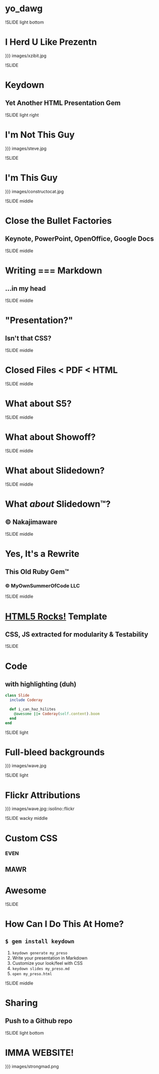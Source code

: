 
# yo_dawg

!SLIDE light bottom

# I Herd U Like Prezentn

}}} images/xzibit.jpg

!SLIDE

# Keydown

## Yet Another HTML Presentation Gem

!SLIDE light right

# I'm Not This Guy

}}} images/steve.jpg

!SLIDE 

# I'm This Guy

}}} images/constructocat.jpg

!SLIDE middle

# Close the Bullet Factories

## Keynote, PowerPoint, OpenOffice, Google Docs         

!SLIDE middle

# Writing === Markdown

## ...in my head 

!SLIDE middle

# "Presentation?"

## Isn't that CSS?

!SLIDE middle

# Closed Files < PDF < HTML

!SLIDE middle                          

# What about S5?

!SLIDE middle                          

# What about Showoff?

!SLIDE middle                          

# What about Slidedown?

!SLIDE middle                          

# What _about_ Slidedown&trade;?

## &copy; Nakajimaware

!SLIDE middle

# Yes, It's a Rewrite 

## This Old Ruby Gem&trade;

### &copy; MyOwnSummerOfCode LLC

!SLIDE middle

# [HTML5 Rocks!](http://slides.html5rocks.com/#landing-slide) Template

## CSS, JS extracted for modularity & Testability

!SLIDE

# Code

## with highlighting (duh)                             

``` ruby
class Slide
  include Coderay
  
  def i_can_haz_hilites
    @awesome ||= Coderay(self.content).boom
  end
end
```

!SLIDE light

# Full-bleed backgrounds

}}} images/wave.jpg

!SLIDE light

# Flickr Attributions 

}}} images/wave.jpg::isolino::flickr

!SLIDE wacky middle

# Custom CSS

### EVEN
## MAWR
# Awesome
    
!SLIDE         
                
# How Can I Do This At Home?

## `$ gem install keydown`

1. `keydown generate my_preso`
1. Write your presentation in Markdown
1. Customize your look/feel with CSS
1. `keydown slides my_preso.md`
1. `open my_preso.html`

!SLIDE middle                             

# Sharing

## Push to a Github repo

!SLIDE light bottom

# IMMA WEBSITE!

}}} images/strongmad.png









